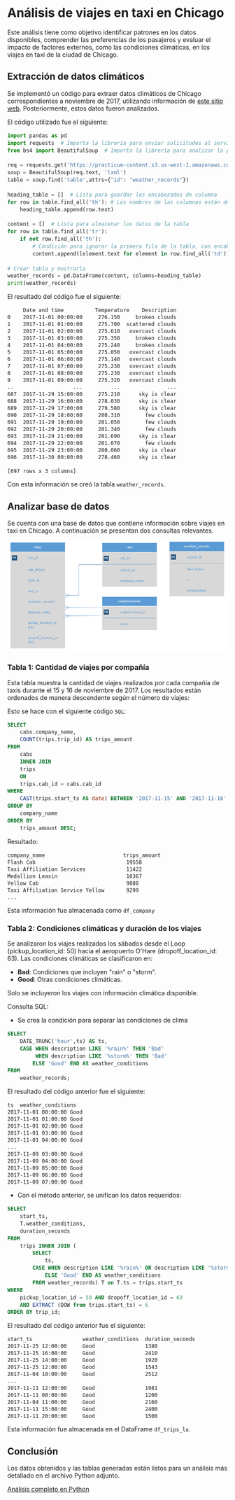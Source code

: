 # Análisis de viajes en taxi en Chicago

Este análisis tiene como objetivo identificar patrones en los datos disponibles, comprender las preferencias de los pasajeros y evaluar el impacto de factores externos, como las condiciones climáticas, en los viajes en taxi de la ciudad de Chicago.

## Extracción de datos climáticos

Se implementó un código para extraer datos climáticos de Chicago correspondientes a noviembre de 2017, utilizando información de [este sitio web](https://practicum-content.s3.us-west-1.amazonaws.com/data-analyst-eng/moved_chicago_weather_2017.html). Posteriormente, estos datos fueron analizados.

El código utilizado fue el siguiente:

```python 
import pandas as pd 
import requests  # Importa la librería para enviar solicitudes al servidor 
from bs4 import BeautifulSoup  # Importa la librería para analizar la página web

req = requests.get('https://practicum-content.s3.us-west-1.amazonaws.com/data-analyst-eng/moved_chicago_weather_2017.html') 
soup = BeautifulSoup(req.text, 'lxml') 
table = soup.find('table',attrs={"id": "weather_records"})

heading_table = []  # Lista para guardar los encabezados de columna
for row in table.find_all('th'): # Los nombres de las columnas están dentro de los elementos <th>
    heading_table.append(row.text)

content = []  # Lista para almacenar los datos de la tabla
for row in table.find_all('tr'):
    if not row.find_all('th'):
        # Condición para ignorar la primera fila de la tabla, con encabezados
        content.append([element.text for element in row.find_all('td')])

# Crear tabla y mostrarla
weather_records = pd.DataFrame(content, columns=heading_table)
print(weather_records)
```
El resultado del código fue el siguiente:
```
     Date and time          Temperature    Description
0    2017-11-01 00:00:00     276.150     broken clouds
1    2017-11-01 01:00:00     275.700  scattered clouds
2    2017-11-01 02:00:00     275.610   overcast clouds
3    2017-11-01 03:00:00     275.350     broken clouds
4    2017-11-01 04:00:00     275.240     broken clouds
5    2017-11-01 05:00:00     275.050   overcast clouds
6    2017-11-01 06:00:00     275.140   overcast clouds
7    2017-11-01 07:00:00     275.230   overcast clouds
8    2017-11-01 08:00:00     275.230   overcast clouds
9    2017-11-01 09:00:00     275.320   overcast clouds
..                   ...         ...               ...
687  2017-11-29 15:00:00     275.210      sky is clear
688  2017-11-29 16:00:00     278.030      sky is clear
689  2017-11-29 17:00:00     279.580      sky is clear
690  2017-11-29 18:00:00     280.310        few clouds
691  2017-11-29 19:00:00     281.050        few clouds
692  2017-11-29 20:00:00     281.340        few clouds
693  2017-11-29 21:00:00     281.690      sky is clear
694  2017-11-29 22:00:00     281.070        few clouds
695  2017-11-29 23:00:00     280.060      sky is clear
696  2017-11-30 00:00:00     278.460      sky is clear

[697 rows x 3 columns]
```

Con esta información se creó la tabla `weather_records`.

## Analizar base de datos
Se cuenta con una base de datos que contiene información sobre viajes en taxi en Chicago. A continuación se presentan dos consultas relevantes.

![image](image.png)

### Tabla 1: Cantidad de viajes por compañía

Esta tabla muestra la cantidad de viajes realizados por cada compañía de taxis durante el 15 y 16 de noviembre de 2017. Los resultados están ordenados de manera descendente según el número de viajes:


Esto se hace con el siguiente código `SQL`:
```SQL
SELECT
    cabs.company_name,
    COUNT(trips.trip_id) AS trips_amount
FROM 
    cabs
    INNER JOIN 
    trips 
    ON 
    trips.cab_id = cabs.cab_id
WHERE 
    CAST(trips.start_ts AS date) BETWEEN '2017-11-15' AND '2017-11-16'
GROUP BY 
    company_name
ORDER BY 
    trips_amount DESC;
```
Resultado:
```
company_name                         trips_amount
Flash Cab                             19558
Taxi Affiliation Services             11422
Medallion Leasin                      10367
Yellow Cab                            9888
Taxi Affiliation Service Yellow       9299
...
```

Esta información fue almacenada como `df_company`

### Tabla 2: Condiciones climáticas y duración de los viajes

Se analizaron los viajes realizados los sábados desde el Loop (pickup_location_id: 50) hacia el aeropuerto O'Hare (dropoff_location_id: 63). Las condiciones climáticas se clasificaron en:

- **Bad**: Condiciones que incluyen "rain" o "storm".
- **Good**: Otras condiciones climáticas.

Solo se incluyeron los viajes con información climática disponible.

Consulta SQL:

- Se crea la condición para separar las condiciones de clima
```SQL
SELECT
    DATE_TRUNC('hour',ts) AS ts,
    CASE WHEN description LIKE '%rain%' THEN 'Bad'
         WHEN description LIKE '%storm%' THEN 'Bad'
        ELSE 'Good' END AS weather_conditions
FROM
    weather_records;
```

El resultado del código anterior fue el siguiente:
```
ts	weather_conditions
2017-11-01 00:00:00	Good
2017-11-01 01:00:00	Good
2017-11-01 02:00:00	Good
2017-11-01 03:00:00	Good
2017-11-01 04:00:00	Good
...
2017-11-09 03:00:00	Good
2017-11-09 04:00:00	Good
2017-11-09 05:00:00	Good
2017-11-09 06:00:00	Good
2017-11-09 07:00:00	Good
```
- Con el método anterior, se unifican los datos requeridos:
  
```SQL
SELECT
    start_ts,
    T.weather_conditions,
    duration_seconds
FROM 
    trips INNER JOIN (
        SELECT
            ts,
        CASE WHEN description LIKE '%rain%' OR description LIKE '%storm%' THEN 'Bad'
            ELSE 'Good' END AS weather_conditions
        FROM weather_records) T on T.ts = trips.start_ts
WHERE 
    pickup_location_id = 50 AND dropoff_location_id = 63 
    AND EXTRACT (DOW from trips.start_ts) = 6
ORDER BY trip_id;
```

El resultado del código anterior fue el siguiente:
```
start_ts	            weather_conditions	duration_seconds
2017-11-25 12:00:00	    Good	            1380
2017-11-25 16:00:00	    Good	            2410
2017-11-25 14:00:00	    Good	            1920
2017-11-25 12:00:00	    Good	            1543
2017-11-04 10:00:00	    Good	            2512
...
2017-11-11 12:00:00	    Good	            1981
2017-11-11 08:00:00	    Good	            1200
2017-11-04 11:00:00	    Good	            2160
2017-11-11 15:00:00	    Good	            2400
2017-11-11 20:00:00	    Good	            1500
```

Esta información fue almacenada en el DataFrame `df_trips_la`.

## Conclusión

Los datos obtenidos y las tablas generadas están listos para un análisis más detallado en el archivo Python adjunto.

[Análisis completo en Python](https://github.com/javu98/recopilación-y-almacenamiento-de-datos-con-SQL/blob/main/análisis_de_viajes_de_taxis_en_chicago.ipynb)
